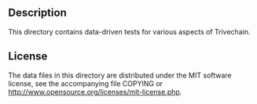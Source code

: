 Description
------------

This directory contains data-driven tests for various aspects of Trivechain.

License
--------

The data files in this directory are distributed under the MIT software
license, see the accompanying file COPYING or
http://www.opensource.org/licenses/mit-license.php.

